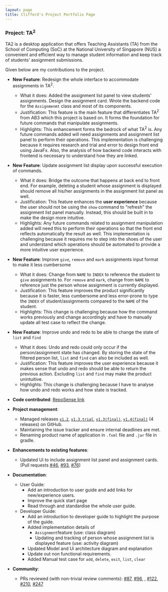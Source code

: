 ```yaml
---
layout: page
title: Clifford's Project Portfolio Page
---
```


### Project: TA<sup>2</sup>

TA2 is a desktop application that offers Teaching Assistants (TA) from the School of Computing (SoC) at the National University of Singapore (NUS) a convenient and efficient way to manage student information and keep track of students' assignment submissions.

Given below are my contributions to the project.

* **New Feature**: Redesign the whole interface to accommodate assignments in TA<sup>2</sup>. 
  * What it does: Added the assignment list panel to view students' assignments. Design the assignment card. Wrote the backend code for the `Assignmenmt` class and most of its components.
  * Justification: This feature is the main feature that differentiates TA<sup>2</sup> from AB3 which this project is based on. It forms the foundation for future commands that manipulate assignments.
  * Highlights: This enhancement forms the bedrock of what TA<sup>2</sup> is. Any future commands added will need assignments and assignment list panel to perform their operations. This implementation is challenging because it requires research and trial and error to design front end using JavaFx.  Also, the analysis of how backend code interacts with frontend is necessary to understand how they are linked.

* **New Feature**: Update assignment list display upon successful execution of commands.
  * What it does: Bridge the outcome that happens at back end to front end. For example, deleting a student whose assignment is displayed should remove all his/her assignments in the assignment list panel as well.
  * Justification: This feature enhances the **user experience** because the user should not be using the `show` command to "refresh" the assignment list panel manually. Instead, this should be built in to make the design more intuitive.
  * Highlights: Any future commands related to assignment manipulation added will need this to perform their operations so that the front end reflects automatically the result as well. This implementation is challenging because it requires me to step into the shoes of the user and understand which operations should be automated to provide a more intuitive user experience.

* **New Feature**: Improve `give`, `remove` and `mark` assignments input format to make it less cumbersome
  * What it does: Change from `NAME` to `INDEX` to reference the student to `give` assignments to. For `remove` and `mark`, change from `NAME` to reference just the person whose assignment is currently displayed.
  * Justification: This feature improves the product significantly because it is faster, less cumbersome and less error-prone  to type the `INDEX` of student/assignments compared to the `NAME` of the student.
  * Highlights: This change is challenging because how the command works previously and change accordingly and have to manually update all test case to reflect the change.
  
* **New Feature**: Improve undo and redo to be able to change the state of `list` and `find` 
  * What it does: Undo and redo could only occur if the person/assignment state has changed. By storing the state of the filtered person list, `list` and `find` can also be included as well.
  * Justification: This feature improves the user experience because it makes sense that undo and redo should be able to return the previous action. Excluding `list` and `find` may make the product unintuitive.
  * Highlights: This change is challenging because I have to analyse how undo and redo works and how state is tracked.

* **Code contributed**: [RepoSense link](https://nus-cs2103-ay2122s1.github.io/tp-dashboard/?search=droffilc13&sort=groupTitle&sortWithin=title&timeframe=commit&mergegroup=&groupSelect=groupByRepos&breakdown=true&checkedFileTypes=docs~functional-code~test-code~other&since=2021-09-17&tabOpen=true&tabType=authorship&tabAuthor=Droffilc13&tabRepo=AY2122S1-CS2103T-T13-2%2Ftp%5Bmaster%5D&authorshipIsMergeGroup=false&authorshipFileTypes=docs~functional-code~test-code~other&authorshipIsBinaryFileTypeChecked=false)

* **Project management**:
  * Managed releases [`v1.2`](https://github.com/AY2122S1-CS2103T-T13-2/tp/releases/tag/untagged-201b35d412632ea069df), [`v1.3.trial`](https://github.com/AY2122S1-CS2103T-T13-2/tp/releases/tag/v1.3.trial), [`v1.3(final)`](https://github.com/AY2122S1-CS2103T-T13-2/tp/releases/tag/v1.3(final)), [`v1.4(final)`](https://github.com/AY2122S1-CS2103T-T13-2/tp/releases/tag/v1.4) (4 releases) on GitHub. 
  * Maintaining the issue tracker and ensure internal deadlines are met.
  * Renaming product name of application in `.fxml` file and `.jar` file in gradle.

* **Enhancements to existing features**:
  * Updated Ui to include assignment list panel and assignment cards. (Pull requests [\#46](https://github.com/AY2122S1-CS2103T-T13-2/tp/pull/46), [\#93](https://github.com/AY2122S1-CS2103T-T13-2/tp/pull/93), [\#76](https://github.com/AY2122S1-CS2103T-T13-2/tp/pull/76))

* **Documentation**:
  * User Guide:
    * Add an introduction to user guide and add links for new/experience users.
    * Improve the quick start page
    * Read through and standardise the whole user guide.
  * Developer Guide:
    * Add an introduction to developer guide to highlight the purpose of the guide.
    * Added implementation details of 
      * `Assignment`feature (use: class diagram)
      *  Updating and tracking of person whose assignment list is displayed feature (use: activity diagram)
    * Updated Model and Ui architecture diagram and explanation
    * Update out non functional requirements.
    * Added Manual test case for `add`, `delete`, `exit`, `list`, `clear`

* **Community**:
  * PRs reviewed (with non-trivial review comments): [\#87](https://github.com/AY2122S1-CS2103T-T13-2/tp/pull/87), [\#96](https://github.com/AY2122S1-CS2103T-T13-2/tp/pull/96), , [\#122](https://github.com/AY2122S1-CS2103T-T13-2/tp/pull/122), [\#210](https://github.com/AY2122S1-CS2103T-T13-2/tp/pull/210), [\#247](https://github.com/AY2122S1-CS2103T-T13-2/tp/pull/247)


